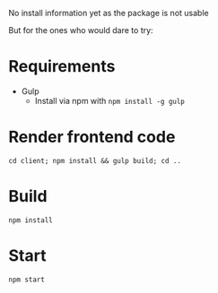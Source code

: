 No install information yet as the package is not usable

But for the ones who would dare to try:

# Requirements
- Gulp
  - Install via npm with `npm install -g gulp`

# Render frontend code

`cd client; npm install && gulp build; cd ..`

# Build

`npm install`

# Start

`npm start`
